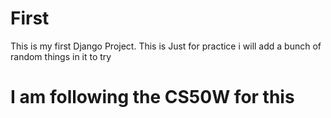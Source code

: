 # First
This is my first Django Project. This is Just for practice i will add a bunch of random things in it to try

# I am following the CS50W for this
